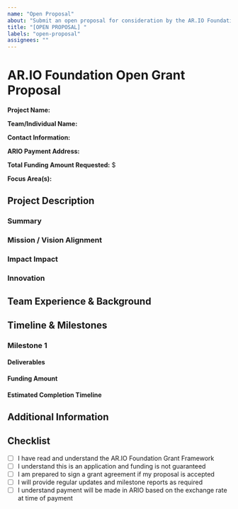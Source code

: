 ```yaml
---
name: "Open Proposal"
about: "Submit an open proposal for consideration by the AR.IO Foundation Grants Committee"
title: "[OPEN PROPOSAL] "
labels: "open-proposal"
assignees: ""
---
```


# AR.IO Foundation Open Grant Proposal

**Project Name:**
<!-- Provide a clear, concise name for your project -->

**Team/Individual Name:**  
<!-- Name of individual or entity submitting the proposal -->

**Contact Information:**  
<!-- Email for primary point of contact -->

**ARIO Payment Address:**  
<!-- Wallet address where grant funds should be sent -->

**Total Funding Amount Requested:** $  
<!-- Amount in USD, will be converted to ARIO at time of payment -->

**Focus Area(s):**  
<!-- Select all that apply:
- Developer Experience
- Integrations
- Search and Discovery
- Gateway Infrastructure and specialized implementations
- Community and Education
-->

## Project Description

### Summary
<!-- Provide a brief (1-2 paragraph) summary of your project -->

### Mission / Vision Alignment
<!-- Explain how this project aligns with the mission and vision of AR.IO Network -->

### Impact Impact
<!-- Explain how this project will positively impact the AR.IO Ecosystem -->
<!-- Who is the target audience for your proposal and how are you planning to engage them? -->
<!-- How will you measure the success of this project? What KPIs or metrics will you use? -->

### Innovation
<!-- Explain the core innovation the your idea or project brings to the AR.IO Ecosystem -->
<!-- How is your project or idea different/better thatn existing solutions (if any, show examples)? -->

## Team Experience & Background

<!-- Describe the relevant experience of each team member as it relates to this project -->
<!-- For Medium and Large grant requests, please include links to previous work or GitHub profiles -->

## Timeline & Milestones

<!-- Break down your project into clear milestones with deliverables and estimated completion dates -->
<!-- For Medium and Large grants, payment will be made upon completion of each milestone -->
<!-- Please copy and paste the sections below and complete for each milestone -->

### Milestone 1

#### Deliverables

#### Funding Amount

#### Estimated Completion Timeline


## Additional Information

<!-- Any additional information that you think would be helpful for the Grants Committee -->

## Checklist

- [ ] I have read and understand the AR.IO Foundation Grant Framework
- [ ] I understand this is an application and funding is not guaranteed
- [ ] I am prepared to sign a grant agreement if my proposal is accepted
- [ ] I will provide regular updates and milestone reports as required
- [ ] I understand payment will be made in ARIO based on the exchange rate at time of payment

